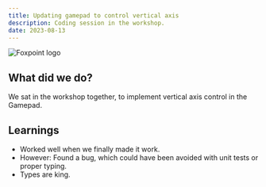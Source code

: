 ```yaml
---
title: Updating gamepad to control vertical axis
description: Coding session in the workshop.
date: 2023-08-13
---
```


![Foxpoint logo](/images/foxpoint_logo_no_image.png)

## What did we do?

We sat in the workshop together, to implement vertical axis control in the Gamepad.

## Learnings

- Worked well when we finally made it work.
- However: Found a bug, which could have been avoided with unit tests or proper typing.
- Types are king.
